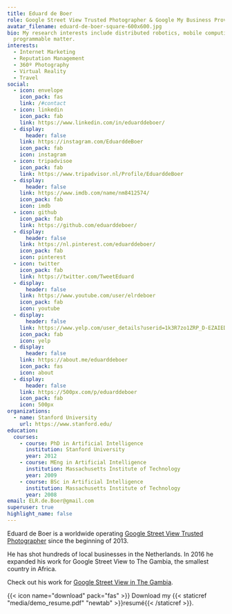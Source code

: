 ```yaml
---
title: Eduard de Boer
role: Google Street View Trusted Photographer & Google My Business Provider
avatar_filename: eduard-de-boer-square-600x600.jpg
bio: My research interests include distributed robotics, mobile computing and
  programmable matter.
interests:
  - Internet Marketing
  - Reputation Management
  - 360º Photography
  - Virtual Reality
  - Travel
social:
  - icon: envelope
    icon_pack: fas
    link: /#contact
  - icon: linkedin
    icon_pack: fab
    link: https://www.linkedin.com/in/eduarddeboer/
  - display:
      header: false
    link: https://instagram.com/EduarddeBoer
    icon_pack: fab
    icon: instagram
  - icon: tripadvisoe
    icon_pack: fab
    link: https://www.tripadvisor.nl/Profile/EduarddeBoer
  - display:
      header: false
    link: https://www.imdb.com/name/nm8412574/
    icon_pack: fab
    icon: imdb
  - icon: github
    icon_pack: fab
    link: https://github.com/eduarddeboer/
  - display:
      header: false
    link: https://nl.pinterest.com/eduarddeboer/
    icon_pack: fab
    icon: pinterest
  - icon: twitter
    icon_pack: fab
    link: https://twitter.com/TweetEduard
  - display:
      header: false
    link: https://www.youtube.com/user/elrdeboer
    icon_pack: fab
    icon: youtube
  - display:
      header: false
    link: https://www.yelp.com/user_details?userid=1k3R7zo1ZRP_D-EZAIEDYQ
    icon_pack: fab
    icon: yelp
  - display:
      header: false
    link: https://about.me/eduarddeboer
    icon_pack: fas
    icon: about
  - display:
      header: false
    link: https://500px.com/p/eduarddeboer
    icon_pack: fab
    icon: 500px
organizations:
  - name: Stanford University
    url: https://www.stanford.edu/
education:
  courses:
    - course: PhD in Artificial Intelligence
      institution: Stanford University
      year: 2012
    - course: MEng in Artificial Intelligence
      institution: Massachusetts Institute of Technology
      year: 2009
    - course: BSc in Artificial Intelligence
      institution: Massachusetts Institute of Technology
      year: 2008
email: ELR.de.Boer@gmail.com
superuser: true
highlight_name: false
---
```

Eduard de Boer is a worldwide operating [Google Street View Trusted Photographer](https://www.google.com/streetview/) since the beginning of 2013.

He has shot hundreds of local businesses in the Netherlands. In 2016 he expanded his work for Google Street View to The Gambia, the smallest country in Africa.

Check out his work for [Google Street View in The Gambia](https://www.insideview.biz/portfolio/gambia/).

{{< icon name="download" pack="fas" >}} Download my {{< staticref "media/demo_resume.pdf" "newtab" >}}resumé{{< /staticref >}}.